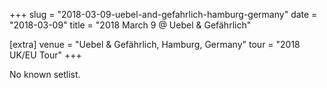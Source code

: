 +++
slug = "2018-03-09-uebel-and-gefahrlich-hamburg-germany"
date = "2018-03-09"
title = "2018 March 9 @ Uebel & Gefährlich"

[extra]
venue = "Uebel & Gefährlich, Hamburg, Germany"
tour = "2018 UK/EU Tour"
+++

No known setlist.
